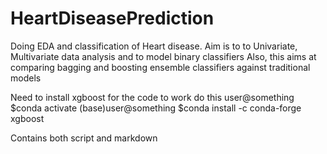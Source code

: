 # HeartDiseasePrediction
Doing EDA and classification of Heart disease.
Aim is to to Univariate, Multivariate data analysis and to model binary classifiers
Also, this aims at comparing bagging and boosting ensemble classifiers against traditional models

Need to install xgboost for the code to work
do this
user@something $conda activate
(base)user@something $conda install -c conda-forge xgboost

Contains both script and markdown
